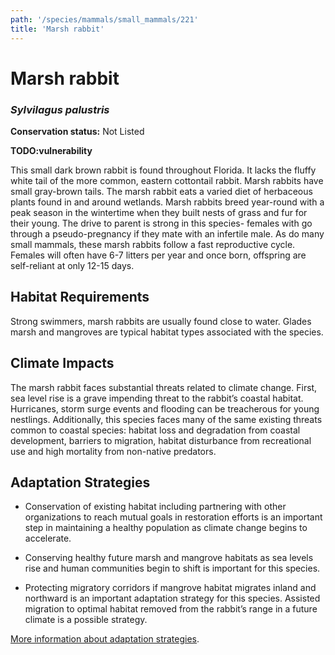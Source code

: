```yaml
---
path: '/species/mammals/small_mammals/221'
title: 'Marsh rabbit'
---
```


# Marsh rabbit
### *Sylvilagus palustris*



**Conservation status:** Not Listed

**TODO:vulnerability**

This small dark brown rabbit is found throughout Florida.  It lacks the fluffy white tail of the more common, eastern cottontail rabbit.  Marsh rabbits have small gray-brown tails.  The marsh rabbit eats a varied diet of herbaceous plants found in and around wetlands.  Marsh rabbits breed year-round with a peak season in the wintertime when they built nests of grass and fur for their young.  The drive to parent is strong in this species- females with go through a pseudo-pregnancy if they mate with an infertile male.  As do many small mammals, these marsh rabbits follow a fast reproductive cycle.  Females will often have 6-7 litters per year and once born, offspring are self-reliant at only 12-15 days.

    
## Habitat Requirements

Strong swimmers, marsh rabbits are usually found close to water.  Glades marsh and mangroves are typical habitat types associated with the species.

## Climate Impacts

The marsh rabbit faces substantial threats related to climate change.  First, sea level rise is a grave impending threat to the rabbit’s coastal habitat.  Hurricanes, storm surge events and flooding can be treacherous for young nestlings.  Additionally, this species faces many of the same existing threats common to coastal species: habitat loss and degradation from coastal development, barriers to migration, habitat disturbance from recreational use and high mortality from non-native predators.

## Adaptation Strategies

- Conservation of existing habitat including partnering with other organizations to reach mutual goals in restoration efforts is an important step in maintaining a healthy population as climate change begins to accelerate.

- Conserving healthy future marsh and mangrove habitats as sea levels rise and human communities begin to shift is important for this species.

- Protecting migratory corridors if mangrove habitat migrates inland and northward is an important adaptation strategy for this species.  Assisted migration to optimal habitat removed from the rabbit’s range in a future climate is a possible strategy.


[More information about adaptation strategies](/strategies).
